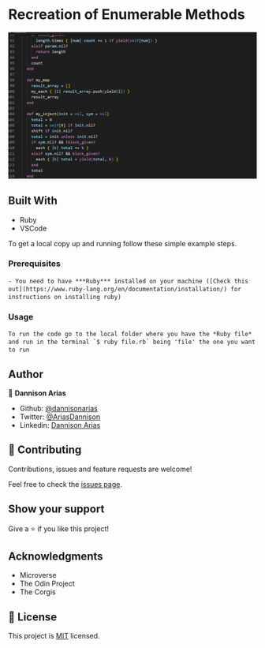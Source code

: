 # Recreation of Enumerable Methods

> 

![screenshot](app/app_screenshot.png)


## Built With

- Ruby
- VSCode


To get a local copy up and running follow these simple example steps.

### Prerequisites
    - You need to have ***Ruby*** installed on your machine ([Check this out](https://www.ruby-lang.org/en/documentation/installation/) for instructions on installing ruby)

### Usage
    To run the code go to the local folder where you have the *Ruby file* and run in the terminal `$ ruby file.rb` being 'file' the one you want to run

## Author

👤 **Dannison Arias**

- Github: [@dannisonarias](https://github.com/dannisonarias)
- Twitter: [@AriasDannison](https://twitter.com/AriasDannison)
- Linkedin: [Dannison Arias](https://www.linkedin.com/in/dannison-arias-777919190/)

## 🤝 Contributing

Contributions, issues and feature requests are welcome!

Feel free to check the [issues page](issues/).

## Show your support

Give a ⭐️ if you like this project!

## Acknowledgments

- Microverse
- The Odin Project
- The Corgis

## 📝 License

This project is [MIT](./license.md) licensed.